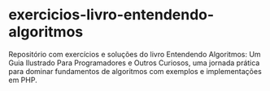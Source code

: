 # exercicios-livro-entendendo-algoritmos
Repositório com exercícios e soluções do livro Entendendo Algoritmos: Um Guia Ilustrado Para Programadores e Outros Curiosos, uma jornada prática para dominar fundamentos de algoritmos com exemplos e implementações em PHP.
